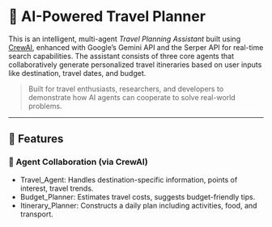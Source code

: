# 🧭 AI-Powered Travel Planner

This is an intelligent, multi-agent *Travel Planning Assistant* built using [CrewAI](https://docs.crewai.com/), enhanced with Google’s Gemini API and the Serper API for real-time search capabilities. The assistant consists of three core agents that collaboratively generate personalized travel itineraries based on user inputs like destination, travel dates, and budget.

> Built for travel enthusiasts, researchers, and developers to demonstrate how AI agents can cooperate to solve real-world problems.

---
## 📌 Features

### 🤖 Agent Collaboration (via CrewAI)
- Travel_Agent: Handles destination-specific information, points of interest, travel trends.
- Budget_Planner: Estimates travel costs, suggests budget-friendly tips.
- Itinerary_Planner: Constructs a daily plan including activities, food, and transport.

